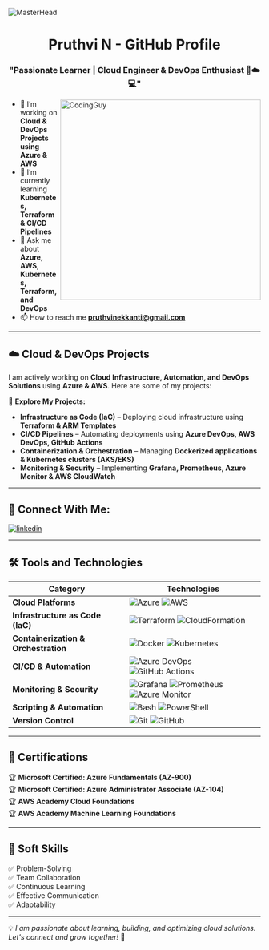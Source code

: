 ![MasterHead](https://blog.bit.ai/wp-content/uploads/2018/09/How-to-Embed-GitHub-Gists-in-Your-Documents-Blog-Banner.png)

<h1 align="center">Pruthvi N - GitHub Profile</h1>
<h3 align="center">"Passionate Learner | Cloud Engineer & DevOps Enthusiast 🚀☁️💻"</h3>

<img align= "right" alt="CodingGuy" width="400" src="https://cdn.dribbble.com/users/1162077/screenshots/3848914/media/320984a9ca58b3c73274c9259ecf6de8.gif">

- 🔭 I’m working on **Cloud & DevOps Projects using Azure & AWS**
- 🌱 I’m currently learning **Kubernetes, Terraform & CI/CD Pipelines**
- 💬 Ask me about **Azure, AWS, Kubernetes, Terraform, and DevOps**
- 📫 How to reach me **pruthvinekkanti@gmail.com**

---

## ☁️ Cloud & DevOps Projects

I am actively working on **Cloud Infrastructure, Automation, and DevOps Solutions** using **Azure & AWS**. Here are some of my projects:

🔗 **Explore My Projects:**
- **Infrastructure as Code (IaC)** – Deploying cloud infrastructure using **Terraform & ARM Templates**  
- **CI/CD Pipelines** – Automating deployments using **Azure DevOps, AWS DevOps, GitHub Actions**  
- **Containerization & Orchestration** – Managing **Dockerized applications & Kubernetes clusters (AKS/EKS)**  
- **Monitoring & Security** – Implementing **Grafana, Prometheus, Azure Monitor & AWS CloudWatch**  

---

## 🔗 Connect With Me:
[![linkedin](https://img.shields.io/badge/linkedin-0A66C2?style=for-the-badge&logo=linkedin&logoColor=white)](https://www.linkedin.com/in/pruthvinekkanti/)

---

## 🛠 Tools and Technologies

| **Category** | **Technologies** |
| --- | --- |
| **Cloud Platforms** | ![Azure](https://img.shields.io/badge/Azure-0078D4?style=for-the-badge&logo=microsoftazure&logoColor=white) ![AWS](https://img.shields.io/badge/AWS-232F3E?style=for-the-badge&logo=amazonaws&logoColor=white) |
| **Infrastructure as Code (IaC)** | ![Terraform](https://img.shields.io/badge/Terraform-623CE4?style=for-the-badge&logo=terraform&logoColor=white) ![CloudFormation](https://img.shields.io/badge/AWS%20CloudFormation-FF9900?style=for-the-badge&logo=amazonaws&logoColor=white) |
| **Containerization & Orchestration** | ![Docker](https://img.shields.io/badge/Docker-2496ED?style=for-the-badge&logo=docker&logoColor=white) ![Kubernetes](https://img.shields.io/badge/Kubernetes-326CE5?style=for-the-badge&logo=kubernetes&logoColor=white) |
| **CI/CD & Automation** | ![Azure DevOps](https://img.shields.io/badge/Azure%20DevOps-0078D7?style=for-the-badge&logo=azuredevops&logoColor=white) ![GitHub Actions](https://img.shields.io/badge/GitHub_Actions-2088FF?style=for-the-badge&logo=github-actions&logoColor=white) |
| **Monitoring & Security** | ![Grafana](https://img.shields.io/badge/Grafana-F46800?style=for-the-badge&logo=grafana&logoColor=white) ![Prometheus](https://img.shields.io/badge/Prometheus-E6522C?style=for-the-badge&logo=prometheus&logoColor=white) ![Azure Monitor](https://img.shields.io/badge/Azure%20Monitor-0078D7?style=for-the-badge&logo=microsoftazure&logoColor=white) |
| **Scripting & Automation** | ![Bash](https://img.shields.io/badge/Bash-4EAA25?style=for-the-badge&logo=gnu-bash&logoColor=white) ![PowerShell](https://img.shields.io/badge/PowerShell-5391FE?style=for-the-badge&logo=powershell&logoColor=white) |
| **Version Control** | ![Git](https://img.shields.io/badge/Git-F05032?style=for-the-badge&logo=git&logoColor=white) ![GitHub](https://img.shields.io/badge/GitHub-181717?style=for-the-badge&logo=github&logoColor=white) |

---

## 🎯 Certifications  

🏆 **Microsoft Certified: Azure Fundamentals (AZ-900)**  
🏆 **Microsoft Certified: Azure Administrator Associate (AZ-104)**  
🏆 **AWS Academy Cloud Foundations**  
🏆 **AWS Academy Machine Learning Foundations**  

---

## 🎯 Soft Skills

✅ Problem-Solving  
✅ Team Collaboration  
✅ Continuous Learning  
✅ Effective Communication  
✅ Adaptability  

---

💡 *I am passionate about learning, building, and optimizing cloud solutions. Let's connect and grow together!* 🚀
